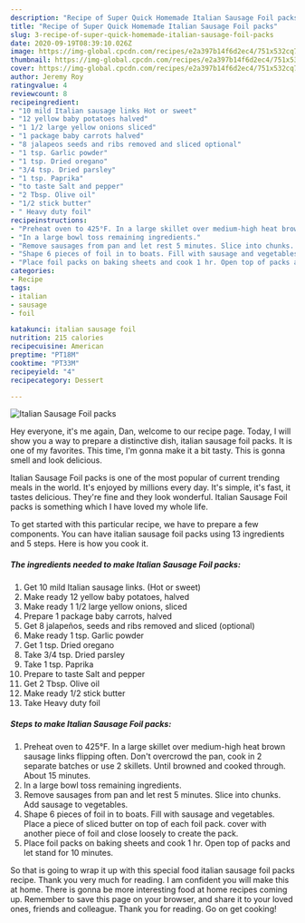 ```yaml
---
description: "Recipe of Super Quick Homemade Italian Sausage Foil packs"
title: "Recipe of Super Quick Homemade Italian Sausage Foil packs"
slug: 3-recipe-of-super-quick-homemade-italian-sausage-foil-packs
date: 2020-09-19T08:39:10.026Z
image: https://img-global.cpcdn.com/recipes/e2a397b14f6d2ec4/751x532cq70/italian-sausage-foil-packs-recipe-main-photo.jpg
thumbnail: https://img-global.cpcdn.com/recipes/e2a397b14f6d2ec4/751x532cq70/italian-sausage-foil-packs-recipe-main-photo.jpg
cover: https://img-global.cpcdn.com/recipes/e2a397b14f6d2ec4/751x532cq70/italian-sausage-foil-packs-recipe-main-photo.jpg
author: Jeremy Roy
ratingvalue: 4
reviewcount: 8
recipeingredient:
- "10 mild Italian sausage links Hot or sweet"
- "12 yellow baby potatoes halved"
- "1 1/2 large yellow onions sliced"
- "1 package baby carrots halved"
- "8 jalapeos seeds and ribs removed and sliced optional"
- "1 tsp. Garlic powder"
- "1 tsp. Dried oregano"
- "3/4 tsp. Dried parsley"
- "1 tsp. Paprika"
- "to taste Salt and pepper"
- "2 Tbsp. Olive oil"
- "1/2 stick butter"
- " Heavy duty foil"
recipeinstructions:
- "Preheat oven to 425°F. In a large skillet over medium-high heat brown sausage links flipping often. Don&#39;t overcrowd the pan, cook in 2 separate batches or use 2 skillets. Until browned and cooked through. About 15 minutes."
- "In a large bowl toss remaining ingredients."
- "Remove sausages from pan and let rest 5 minutes. Slice into chunks. Add sausage to vegetables."
- "Shape 6 pieces of foil in to boats. Fill with sausage and vegetables. Place a piece of sliced butter on top of each foil pack. cover with another piece of foil and close loosely to create the pack."
- "Place foil packs on baking sheets and cook 1 hr. Open top of packs and let stand for 10 minutes."
categories:
- Recipe
tags:
- italian
- sausage
- foil

katakunci: italian sausage foil 
nutrition: 215 calories
recipecuisine: American
preptime: "PT18M"
cooktime: "PT33M"
recipeyield: "4"
recipecategory: Dessert

---
```



![Italian Sausage Foil packs](https://img-global.cpcdn.com/recipes/e2a397b14f6d2ec4/751x532cq70/italian-sausage-foil-packs-recipe-main-photo.jpg)

Hey everyone, it's me again, Dan, welcome to our recipe page. Today, I will show you a way to prepare a distinctive dish, italian sausage foil packs. It is one of my favorites. This time, I'm gonna make it a bit tasty. This is gonna smell and look delicious.



Italian Sausage Foil packs is one of the most popular of current trending meals in the world. It's enjoyed by millions every day. It's simple, it's fast, it tastes delicious. They're fine and they look wonderful. Italian Sausage Foil packs is something which I have loved my whole life.


To get started with this particular recipe, we have to prepare a few components. You can have italian sausage foil packs using 13 ingredients and 5 steps. Here is how you cook it.

##### The ingredients needed to make Italian Sausage Foil packs:

1. Get 10 mild Italian sausage links. (Hot or sweet)
1. Make ready 12 yellow baby potatoes, halved
1. Make ready 1 1/2 large yellow onions, sliced
1. Prepare 1 package baby carrots, halved
1. Get 8 jalapeños, seeds and ribs removed and sliced (optional)
1. Make ready 1 tsp. Garlic powder
1. Get 1 tsp. Dried oregano
1. Take 3/4 tsp. Dried parsley
1. Take 1 tsp. Paprika
1. Prepare to taste Salt and pepper
1. Get 2 Tbsp. Olive oil
1. Make ready 1/2 stick butter
1. Take  Heavy duty foil




##### Steps to make Italian Sausage Foil packs:

1. Preheat oven to 425°F. In a large skillet over medium-high heat brown sausage links flipping often. Don&#39;t overcrowd the pan, cook in 2 separate batches or use 2 skillets. Until browned and cooked through. About 15 minutes.
1. In a large bowl toss remaining ingredients.
1. Remove sausages from pan and let rest 5 minutes. Slice into chunks. Add sausage to vegetables.
1. Shape 6 pieces of foil in to boats. Fill with sausage and vegetables. Place a piece of sliced butter on top of each foil pack. cover with another piece of foil and close loosely to create the pack.
1. Place foil packs on baking sheets and cook 1 hr. Open top of packs and let stand for 10 minutes.




So that is going to wrap it up with this special food italian sausage foil packs recipe. Thank you very much for reading. I am confident you will make this at home. There is gonna be more interesting food at home recipes coming up. Remember to save this page on your browser, and share it to your loved ones, friends and colleague. Thank you for reading. Go on get cooking!
